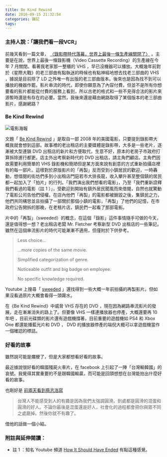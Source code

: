 ```yaml
---
title: Be Kind Rewind
date: 2016-09-15 21:32:54
categories: 雜記
tags:
---
```


### 主持人說：「讓我們看一段VCR」

前幾天看到一篇文章， [〈錄影帶時代落幕，世界上最後一條生產線關閉了〉](https://theinitium.com/article/20160910-dailynews-last-vrc-maker/) 。主要是在說，世界上最後一條錄影機（Video Cassette Recording）的生產線在今年 7 月關閉。看著我老家那一整櫃的 VHS ，早已沒機器可以播放。大概幾年前對於《星際大戰》的老三部曲有點執迷的時候也有點神經地想去找老三部曲的 VHS ，據說是目前除了 LD 之外唯一有出版的老三部曲版本。後來也是因為找不到可以播放的機器作罷。影片串流的時代，即使你願意為了內容付費，但並不是所有你想要看的影片都能從付費的服務上看到，所以古老的格式和一些不見得合法的影片來源暫時還是有存在的必要。當然，我後來還是藉由網路取得了某個版本的老三部曲影片，感謝網路？


### Be Kind Rewind

![電影海報](https://c7.staticflickr.com/9/8485/29662139326_a6cc937d0f.jpg)

文題「 [Be Kind Rewind](https://en.wikipedia.org/wiki/Be_Kind_Rewind) 」是取自一部 2008 年的美國電影，只要提到錄影帶大概我就會想到這部。故事裡的老出租店的主要媒體是錄影帶，大多是一些老片，逐漸被大型連鎖 DVD 出租店的新片和方便取代，生意不好，原本的老房子市政府打算拆除進行都更。店主外出考察新時代的 DVD 出租店，請主角們顧店。主角們因故需要利用簡單的 VHS 錄影機和簡陋但是某方面來說有創意的方式重新拍攝店裡有的每一部片。這樣對於原版影片的「再製」反而受到小鎮居民的歡迎，一時轟動，想借閱的街坊們多到小出租店門庭若市大排長龍，收入攀升甚至整個鎮的居民都一起加入了「拍片」的行列。「我們演出我們想看的電影」，乃至「我們重新詮釋我們看過的電影（註 1 ）」，受歡迎到開始有鎮外居民聞風而來借閱，自然也就驚動了電影公司告他們侵權。在店內他們「再製」的電影都被銷毀之後，集鎮民之力，他們共同構思並且拍攝了一部關於那個小鎮的電影，「再製」了他們的記憶，在市政府公告開拆的那晚，在老租片店，鎮民們一起看了那部電影。

片中的「再製」（sweeded）的概念，在這個「錄影」這件事情隨手可做的今天，還是值得想一想？老出租店老闆 Mr. Fletcher 考察新型 DVD 出租店的一些筆記，雖然在這個串流影片的時代可能漸漸不適用，但僅附於下供參考。

> Less choice...
>
> ...more copies of the same movie.
>
> Simplified categorization of genre.
>
> Noticeable outfit and big badge on employee.
>
> No specific knowledge required.


Youtube 上搜尋「 [sweeded](https://www.youtube.com/results?search_query=sweeded) 」還找得到一些大概一年前拍攝的再製影片。但如果沒看過原片大概會看得一頭霧水。

在《Be Kind Rewind》中威脅 VHS 存在的 DVD ，現在因為網路串流影片的發展，走在漸漸消失的路上了。但要像 VHS 一樣連播放器也停產，大概還要再 10 年吧 ，目前光碟類的影片還有遊戲機撐著，目前重要的遊戲機如 PS4 和 Xbox One 都還能播藍光片和 DVD ， DVD 的播放器停產的端倪大概可以拿遊戲機當作一個確認的標誌。


### 好看的故事

雖然說可能是爛梗了，但是大家都想看好看的故事。

最近據說很好看的韓國殭屍火車片，在 facebook 上引起了一陣「台灣輸韓國」的哀號。我覺得其實重要的不是跟韓國輸贏，而可能是回頭想想在台灣能拍出什麼好看的故事。

也剛好是 [前兩天看到蔡志浩寫](https://twitter.com/hao520/status/775608522767609856)

> 台灣人不能感受到人的有趣是因為我們太強調圓滑。到處都是圓滑的混蛋和圓滑的好人。不論你最後是混蛋還是好人，社會化的過程都會把你與眾不同之處磨掉。然後你就不有趣了。

借他的話做一個小結。


### 附註與延伸閱讀：
- 註 1 ：知名 Youtube 頻道 [How It Should Have Ended](https://www.youtube.com/user/HISHEdotcom) 有點這種感覺。
